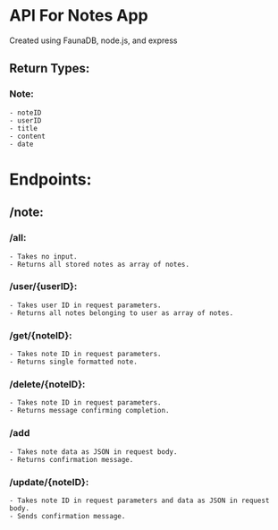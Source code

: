# API For Notes App

Created using FaunaDB, node.js, and express

## Return Types:
### Note:
    - noteID
    - userID
    - title
    - content
    - date

# Endpoints:
## /note:
### /all:
    - Takes no input.
    - Returns all stored notes as array of notes.
### /user/{userID}:
    - Takes user ID in request parameters.
    - Returns all notes belonging to user as array of notes.
### /get/{noteID}:
    - Takes note ID in request parameters.
    - Returns single formatted note.
### /delete/{noteID}:
    - Takes note ID in request parameters.
    - Returns message confirming completion.
### /add
    - Takes note data as JSON in request body.
    - Returns confirmation message.
### /update/{noteID}:
    - Takes note ID in request parameters and data as JSON in request body.
    - Sends confirmation message.
